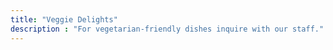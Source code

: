 ```yaml
---
title: "Veggie Delights"
description : "For vegetarian-friendly dishes inquire with our staff."
---
```

